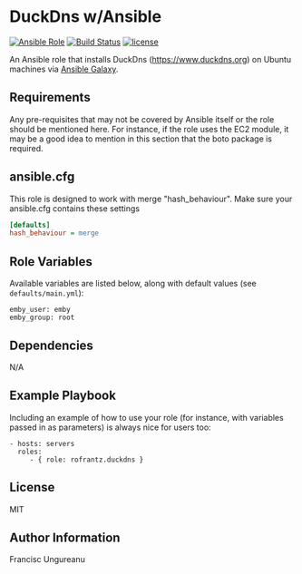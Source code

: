 DuckDns w/Ansible 
=========
[![Ansible Role](https://img.shields.io/ansible/role/16391.svg)](https://galaxy.ansible.com/rofrantz/duckdns/)
[![Build Status](https://travis-ci.org/rofrantz/ansible-role-duckdns.svg?branch=master)](https://travis-ci.org/rofrantz/ansible-role-duckdns)
[![license](https://img.shields.io/github/license/mashape/apistatus.svg)](https://galaxy.ansible.com/rofrantz/duckdns/)

An Ansible role that installs DuckDns (https://www.duckdns.org) on Ubuntu machines via [Ansible Galaxy](https://galaxy.ansible.com/).

Requirements
------------
Any pre-requisites that may not be covered by Ansible itself or the role should be mentioned here. For instance, if the role uses the EC2 module, it may be a good idea to mention in this section that the boto package is required.

## ansible.cfg
This role is designed to work with merge "hash_behaviour". Make sure your
ansible.cfg contains these settings

```INI
[defaults]
hash_behaviour = merge
```

Role Variables
--------------
Available variables are listed below, along with default values (see `defaults/main.yml`):

    emby_user: emby
    emby_group: root

Dependencies
------------
N/A

Example Playbook
----------------
Including an example of how to use your role (for instance, with variables passed in as parameters) is always nice for users too:

    - hosts: servers
      roles:
         - { role: rofrantz.duckdns }

License
-------
MIT

Author Information
------------------
Francisc Ungureanu

